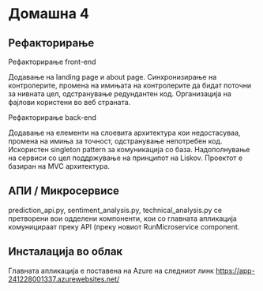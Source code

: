 
# Домашна 4

## Рефакторирање
Рефакторирање front-end 

Додавање на landing page и about page. Синхронизирање на контролерите, промена на имињата на контролерите да бидат поточни за нивната цел, одстранување редундантен код. Организација на фајлови користени во веб страната.

Рефакторирање back-end

Додавање на елементи на слоевита архитектура кои недостасуваа, промена на имиња за точност, одстранување непотребен код. Искористен singleton pattern за комуникација со база. Надополнување на сервиси со цел поддржување на принципот на Liskov. Проектот е базиран на MVC архитектура.

## АПИ / Микросервисе

prediction_api.py, sentiment_analysis.py, technical_analysis.py се претворени вои одделени компоненти, кои со главната апликација комуницираат преку API (преку новиот RunMicroservice component.

## Инсталација во облак

Главната апликација е поставена на Azure на следниот линк https://app-241228001337.azurewebsites.net/
